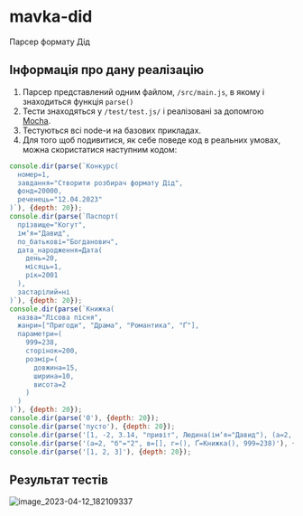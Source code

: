 # mavka-did
Парсер формату Дід

## Інформація про дану реалізацію
1. Парсер представлений одним файлом, `/src/main.js`, в якому і знаходиться функція `parse()`
2. Тести знаходяться у `/test/test.js/` і реалізовані за допомгою [Mocha](https://mochajs.org).
3. Тестуються всі node-и на базових прикладах.
4. Для того щоб подивитися, як себе поведе код в реальних умовах, можна скористатися наступним кодом:
``` js
console.dir(parse(`Конкурс(
  номер=1,
  завдання="Створити розбирач формату Дід",
  фонд=20000,
  реченець="12.04.2023"
)`), {depth: 20});
console.dir(parse(`Паспорт(
  прізвище="Когут",
  імʼя="Давид",
  по_батькові="Богданович",
  дата_народження=Дата(
    день=20,
    місяць=1,
    рік=2001
  ),
  застарілий=ні
)`), {depth: 20});
console.dir(parse(`Книжка(
  назва="Лісова пісня",
  жанри=["Пригоди", "Драма", "Романтика", "Ґ"],
  параметри=(
    999=238,
    сторінок=200,
    розмір=(
      довжина=15,
      ширина=10,
      висота=2
    )
  )
)`), {depth: 20});
console.dir(parse('0'), {depth: 20});
console.dir(parse('пусто'), {depth: 20});
console.dir(parse('[1, -2, 3.14, "привіт", Людина(імʼя="Давид"), (а=2, "б"="2", в=[], г=()), ["2211"]]'), {depth: 20});
console.dir(parse('(а=2, "б"="2", в=[], г=(), Ґ=Книжка(), 999=238)'), {depth: 20});
console.dir(parse('[1, 2, 3]'), {depth: 20});
```

## Результат тестів
![image_2023-04-12_182109337](https://user-images.githubusercontent.com/115405408/231504477-6ec8486c-7b3a-4c57-bd71-92e31694a2ae.png)
